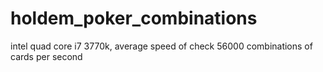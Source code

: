 holdem_poker_combinations
=========================

intel quad core i7 3770k, average speed of check 56000 combinations of cards per second
